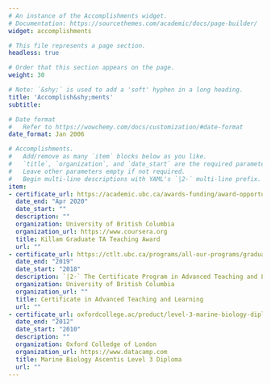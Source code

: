 ```yaml
---
# An instance of the Accomplishments widget.
# Documentation: https://sourcethemes.com/academic/docs/page-builder/
widget: accomplishments

# This file represents a page section.
headless: true

# Order that this section appears on the page.
weight: 30

# Note: `&shy;` is used to add a 'soft' hyphen in a long heading.
title: 'Accomplish&shy;ments'
subtitle:

# Date format
#   Refer to https://wowchemy.com/docs/customization/#date-format
date_format: Jan 2006

# Accomplishments.
#   Add/remove as many `item` blocks below as you like.
#   `title`, `organization`, and `date_start` are the required parameters.
#   Leave other parameters empty if not required.
#   Begin multi-line descriptions with YAML's `|2-` multi-line prefix.
item:
- certificate_url: https://academic.ubc.ca/awards-funding/award-opportunities/teaching-awards
  date_end: "Apr 2020"
  date_start: ""
  description: ""
  organization: University of British Columbia
  organization_url: https://www.coursera.org
  title: Killam Graduate TA Teaching Award
  url: ""
- certificate_url: https://ctlt.ubc.ca/programs/all-our-programs/graduate-program-in-advanced-teaching-and-learning/
  date_end: "2019"
  date_start: "2018"
  description: `|2-` The Certificate Program in Advanced Teaching and Learning is a year-long teaching development program that supports the development of graduate students’ expertise in teaching and learning.
  organization: University of British Columbia
  organization_url: ""
  title: Certificate in Advanced Teaching and Learning
  url: ""
- certificate_url: oxfordcollege.ac/product/level-3-marine-biology-diploma/
  date_end: "2012"
  date_start: "2010"
  description: ""
  organization: Oxford Colledge of London
  organization_url: https://www.datacamp.com
  title: Marine Biology Ascentis Level 3 Diploma
  url: ""
---
```

